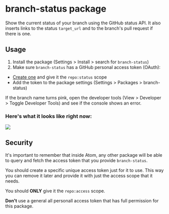 # branch-status package

Show the current status of your branch using the GitHub status API.
It also inserts links to the status `target_url` and to the branch's pull
request if there is one.

## Usage

1. Install the package (Settings > Install > search for `branch-status`)
2. Make sure `branch-status` has a GitHub personal access token (OAuth):
  - [Create one](https://github.com/settings/tokens) and give it the
    `repo:status` scope
  - Add the token to the package settings (Settings > Packages > branch-status)


If the branch name turns pink, open the developer tools (View > Developer >
Toggle Developer Tools) and see if the console shows an error.


### Here's what it looks like right now:

![](http://cloud.patnakajima.com/image/3t422y0p2S45/Gemfile%20-%20_Users_nakajima_github_github.png)

## Security

It's important to remember that inside Atom, any other package will be able to query and fetch the access token that you provide `branch-status`.

You should create a specific unique access token just for it to use. This way you can remove it later and provide it with just the access scope that it needs.

You should **ONLY** give it the `repo:access` scope.

**Don't** use a general all personall access token that has full permission for this package.
